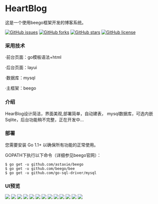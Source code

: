 # HeartBlog

这是一个使用beego框架开发的博客系统。

[![GitHub issues](https://img.shields.io/github/issues/saowu/HeartBlog.svg)](https://github.com/saowu/HeartBlog/issues)
[![GitHub forks](https://img.shields.io/github/forks/saowu/HeartBlog.svg)](https://github.com/saowu/HeartBlog/network)
[![GitHub stars](https://img.shields.io/github/stars/saowu/HeartBlog.svg)](https://github.com/saowu/HeartBlog/stargazers)
[![GitHub license](https://img.shields.io/github/license/saowu/HeartBlog.svg)](https://github.com/saowu/HeartBlog)

### 采用技术

·前台页面：go模板语法+html

·后台页面：layui

·数据库：mysql

·主框架：beego
### 介绍
HearBlog设计简洁，界面美观,部署简单，自动建表，
mysql数据库，可选内嵌Sqlite，后台功能稍不完整，正在开发中...


### 部署
您需要安装 Go 1.1+ 以确保所有功能的正常使用。

GOPATH下执行以下命令（详细参见beego官网）：
```
$ go get -u github.com/astaxie/beego  
$ go get -u github.com/beego/bee
$ go get -u github.com/go-sql-driver/mysql
```
### UI预览
![](https://pic.superbed.cn/item/5df20fe61f8f59f4d68df7a8.png)
![](https://pic.superbed.cn/item/5df20fe61f8f59f4d68df7aa.png)
![](https://pic.superbed.cn/item/5df20fe61f8f59f4d68df7ac.png)
![](https://pic.superbed.cn/item/5df20fe61f8f59f4d68df7ae.png)
![](https://pic.superbed.cn/item/5df20fe61f8f59f4d68df7b0.png)
![](https://pic3.superbed.cn/item/5df2e1cb1f8f59f4d67aa944.png)
![](https://pic.superbed.cn/item/5df20fed1f8f59f4d68dfdd8.png)
![](https://pic.superbed.cn/item/5df20fed1f8f59f4d68dfdda.png)
![](https://pic.superbed.cn/item/5df20fed1f8f59f4d68dfddd.png)
![](https://pic.superbed.cn/item/5df20fed1f8f59f4d68dfddf.png)
![](https://pic.superbed.cn/item/5df20fed1f8f59f4d68dfde1.png)
![](https://pic.superbed.cn/item/5df20ff31f8f59f4d68e0041.png)
![](https://pic.superbed.cn/item/5df20ff31f8f59f4d68e0046.png)
